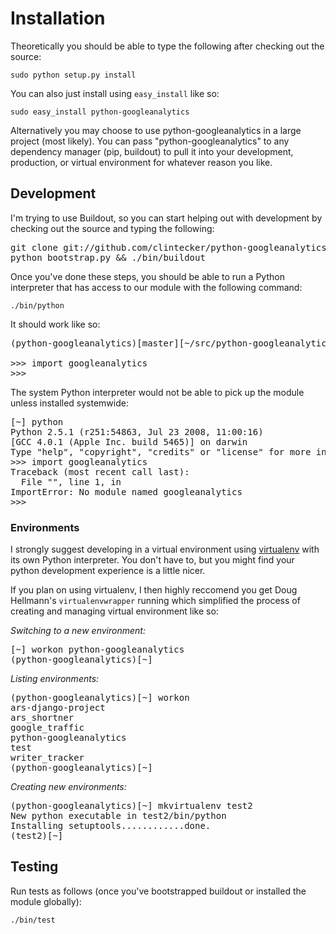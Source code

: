 Installation
============

Theoretically you should be able to type the following after checking out the source:

`sudo python setup.py install`

You can also just install using `easy_install` like so:

`sudo easy_install python-googleanalytics`

Alternatively you may choose to use python-googleanalytics in a large project (most likely).  You can pass "python-googleanalytics" to any dependency manager (pip, buildout) to pull it into your development, production, or virtual environment for whatever reason you like.

## Development ##

I'm trying to use Buildout, so you can start helping out with development by checking out the source and typing the following:

<pre>
git clone git://github.com/clintecker/python-googleanalytics.git
python bootstrap.py && ./bin/buildout
</pre>

Once you've done these steps, you should be able to run a Python interpreter that has access to our module with the following command:

`./bin/python`

It should work like so:

<pre>
(python-googleanalytics)[master][~/src/python-googleanalytics] ./bin/python

>>> import googleanalytics
>>> 
</pre>

The system Python interpreter would not be able to pick up the module unless installed systemwide:

<pre>
[~] python
Python 2.5.1 (r251:54863, Jul 23 2008, 11:00:16) 
[GCC 4.0.1 (Apple Inc. build 5465)] on darwin
Type "help", "copyright", "credits" or "license" for more information.
>>> import googleanalytics
Traceback (most recent call last):
  File "<stdin>", line 1, in <module>
ImportError: No module named googleanalytics
>>>
</pre>

### Environments ###

I strongly suggest developing in a virtual environment using [virtualenv](http://pypi.python.org/pypi/virtualenv) with its own Python interpreter.  You don't have to, but you might find your python development experience is a little nicer.

If you plan on using virtualenv, I then highly reccomend you get Doug Hellmann's `virtualenvwrapper` running which simplified the process of creating and managing virtual environment like so:

*Switching to a new environment:*

<pre>
[~] workon python-googleanalytics
(python-googleanalytics)[~]
</pre>

*Listing environments:*

<pre>
(python-googleanalytics)[~] workon
ars-django-project
ars_shortner
google_traffic
python-googleanalytics
test
writer_tracker
(python-googleanalytics)[~]
</pre>

*Creating new environments:*

<pre>
(python-googleanalytics)[~] mkvirtualenv test2
New python executable in test2/bin/python
Installing setuptools............done.
(test2)[~]
</pre>

## Testing ##

Run tests as follows (once you've bootstrapped buildout or installed the module globally):

`./bin/test`
